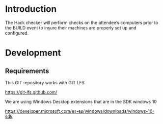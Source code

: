 # Introduction 

The Hack checker will perform checks on the attendee’s computers prior to the BUILD event to insure their machines are properly set up and configured.  

# Development

## Requirements

This GIT repository works with GIT LFS

https://git-lfs.github.com/

We are using Windows Desktop extensions that are in the SDK windows 10

https://developer.microsoft.com/es-es/windows/downloads/windows-10-sdk

